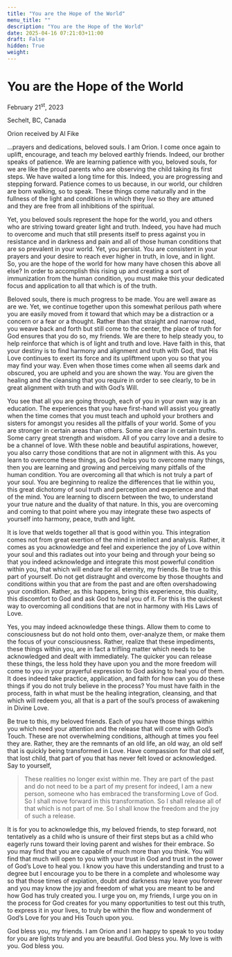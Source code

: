 ```yaml
---
title: "You are the Hope of the World"
menu_title: ""
description: "You are the Hope of the World"
date: 2025-04-16 07:21:03+11:00
draft: False
hidden: True
weight:
---
```

# You are the Hope of the World

February 21<sup>st</sup>, 2023

Sechelt, BC, Canada

Orion received by Al Fike

…prayers and dedications, beloved souls. I am Orion. I come once again to uplift, encourage, and teach my beloved earthly friends. Indeed, our brother speaks of patience. We are learning patience with you, beloved souls, for we are like the proud parents who are observing the child taking its first steps. We have waited a long time for this. Indeed, you are progressing and stepping forward. Patience comes to us because, in our world, our children are born walking, so to speak. These things come naturally and in the fullness of the light and conditions in which they live so they are attuned and they are free from all inhibitions of the spiritual.

Yet, you beloved souls represent the hope for the world, you and others who are striving toward greater light and truth. Indeed, you have had much to overcome and much that still presents itself to press against you in resistance and in darkness and pain and all of those human conditions that are so prevalent in your world. Yet, you persist. You are consistent in your prayers and your desire to reach ever higher in truth, in love, and in light. So, you are the hope of the world for how many have chosen this above all else? In order to accomplish this rising up and creating a sort of immunization from the human condition, you must make this your dedicated focus and application to all that which is of the truth.

Beloved souls, there is much progress to be made. You are well aware as are we. Yet, we continue together upon this somewhat perilous path where you are easily moved from it toward that which may be a distraction or a concern or a fear or a thought. Rather than that straight and narrow road, you weave back and forth but still come to the center, the place of truth for God ensures that you do so, my friends. We are there to help steady you, to help reinforce that which is of light and truth and love. Have faith in this, that your destiny is to find harmony and alignment and truth with God, that His Love continues to exert its force and its upliftment upon you so that you may find your way. Even when those times come when all seems dark and obscured, you are upheld and you are shown the way. You are given the healing and the cleansing that you require in order to see clearly, to be in great alignment with truth and with God’s Will.

You see that all you are going through, each of you in your own way is an education. The experiences that you have first-hand will assist you greatly when the time comes that you must teach and uphold your brothers and sisters for amongst you resides all the pitfalls of your world. Some of you are stronger in certain areas than others. Some are clear in certain truths. Some carry great strength and wisdom. All of you carry love and a desire to be a channel of love. With these noble and beautiful aspirations, however, you also carry those conditions that are not in alignment with this. As you learn to overcome these things, as God helps you to overcome many things, then you are learning and growing and perceiving many pitfalls of the human condition. You are overcoming all that which is not truly a part of your soul. You are beginning to realize the differences that lie within you, this great dichotomy of soul truth and perception and experience and that of the mind. You are learning to discern between the two, to understand your true nature and the duality of that nature. In this, you are overcoming and coming to that point where you may integrate these two aspects of yourself into harmony, peace, truth and light.

It is love that welds together all that is good within you. This integration comes not from great exertion of the mind in intellect and analysis. Rather, it comes as you acknowledge and feel and experience the joy of Love within your soul and this radiates out into your being and through your being so that you indeed acknowledge and integrate this most powerful condition within you, that which will endure for all eternity, my friends. Be true to this part of yourself. Do not get distraught and overcome by those thoughts and conditions within you that are from the past and are often overshadowing your condition. Rather, as this happens, bring this experience, this duality, this discomfort to God and ask God to heal you of it. For this is the quickest way to overcoming all conditions that are not in harmony with His Laws of Love.

Yes, you may indeed acknowledge these things. Allow them to come to consciousness but do not hold onto them, over-analyze them, or make them the focus of your consciousness. Rather, realize that these impediments, these things within you, are in fact a trifling matter which needs to be acknowledged and dealt with immediately. The quicker you can release these things, the less hold they have upon you and the more freedom will come to you in your prayerful expression to God asking to heal you of them. It does indeed take practice, application, and faith for how can you do these things if you do not truly believe in the process? You must have faith in the process, faith in what must be the healing integration, cleansing, and that which will redeem you, all that is a part of the soul’s process of awakening in Divine Love.

Be true to this, my beloved friends. Each of you have those things within you which need your attention and the release that will come with God’s Touch. These are not overwhelming conditions, although at times you feel they are. Rather, they are the remnants of an old life, an old way, an old self that is quickly being transformed in Love. Have compassion for that old self, that lost child, that part of you that has never felt loved or acknowledged. Say to yourself,

> These realities no longer exist within me. They are part of the past and do not need to be a part of my present for indeed, I am a new person, someone who has embraced the transforming Love of God. So I shall move forward in this transformation. So I shall release all of that which is not part of me. So I shall know the freedom and the joy of such a release.

It is for you to acknowledge this, my beloved friends, to step forward, not tentatively as a child who is unsure of their first steps but as a child who eagerly runs toward their loving parent and wishes for their embrace. So you may find that you are capable of much more than you think. You will find that much will open to you with your trust in God and trust in the power of God’s Love to heal you. I know you have this understanding and  trust to a degree but I encourage you to be there in a complete and wholesome way so that those times of expiation, doubt and darkness may leave you forever and you may know the joy and freedom of what you are meant to be and how God has truly created you. I urge you on, my friends, I urge you on in the process for God creates for you many opportunities to test out this truth, to express it in your lives, to truly be within the flow and wonderment of God’s Love for you and His Touch upon you.

God bless you, my friends. I am Orion and I am happy to speak to you today for you are lights truly and you are beautiful. God bless you. My love is with you. God bless you.
